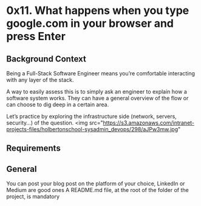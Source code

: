 <h1>0x11. What happens when you type google.com in your browser and press Enter</h1>
<h2>Background Context</h2>
Being a Full-Stack Software Engineer means you’re comfortable interacting with any layer of the stack.

A way to easily assess this is to simply ask an engineer to explain how a software system works. They can have a general overview of the flow or can choose to dig deep in a certain area.

Let’s practice by exploring the infrastructure side (network, servers, security…) of the question.
<img src="https://s3.amazonaws.com/intranet-projects-files/holbertonschool-sysadmin_devops/298/aJPw3mw.jpg"
<h2>Requirements</h2>
<h2>General</h2>
You can post your blog post on the platform of your choice, LinkedIn or Medium are good ones
A README.md file, at the root of the folder of the project, is mandatory
